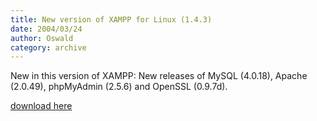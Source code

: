 ```yaml
---
title: New version of XAMPP for Linux (1.4.3)
date: 2004/03/24
author: Oswald
category: archive
---
```


New in this version of XAMPP: New releases of MySQL (4.0.18), Apache (2.0.49), phpMyAdmin (2.5.6) and OpenSSL (0.9.7d).

[download here](http://www.apachefriends.org/lampp-en.html)
